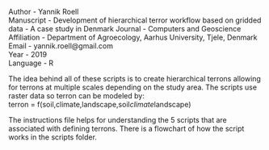 Author - Yannik Roell  
Manuscript - Development of hierarchical terror workflow based on gridded data - A case study in Denmark 
Journal - Computers and Geoscience  
Affiliation - Department of Agroecology, Aarhus University, Tjele, Denmark  
Email - yannik.roell@gmail\.com  
Year - 2019  
Language - R  

The idea behind all of these scripts is to create hierarchical terrons allowing for terrons at multiple scales depending on the study area.
The scripts use raster data so terron can be modeled by:  
  terron = f(soil,climate,landscape,soil*climate*landscape)
  
The instructions file helps for understanding the 5 scripts that are associated with defining terrons. 
There is a flowchart of how the script works in the scripts folder.
